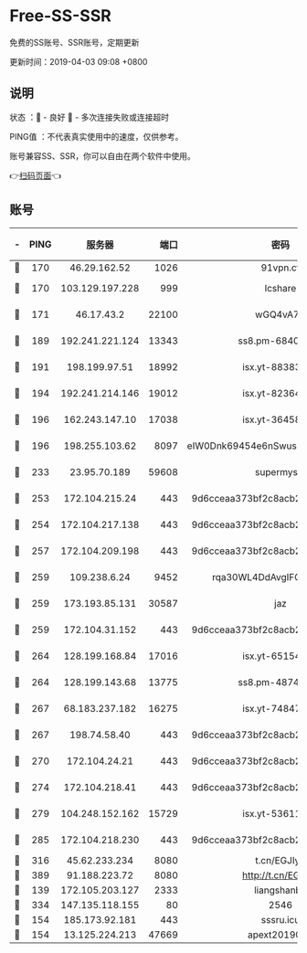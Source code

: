 # Free-SS-SSR

免费的SS账号、SSR账号，定期更新

更新时间：2019-04-03 09:08 +0800

## 说明

状态     ：🙂 - 良好 🙁 - 多次连接失败或连接超时

PING值   ：不代表真实使用中的速度，仅供参考。

账号兼容SS、SSR，你可以自由在两个软件中使用。

👉[扫码页面](https://liesauer.github.io/Free-SS-SSR/)👈

## 账号

|-|PING|服务器|端口|密码|加密方式|区域|
|:----:|:----:|:-----:|-----:|:----:|:----:|:----:|
|🙂|170|46.29.162.52|1026|91vpn.cf|rc4-md5|RU|
|🙂|170|103.129.197.228|999|lcshare|aes-256-cfb|US|
|🙂|171|46.17.43.2|22100|wGQ4vA7D|aes-256-gcm|RU|
|🙂|189|192.241.221.124|13343|ss8.pm-68405899|aes-256-cfb|US|
|🙂|191|198.199.97.51|18992|isx.yt-88383215|aes-256-cfb|US|
|🙂|194|192.241.214.146|19012|isx.yt-82364756|aes-256-cfb|US|
|🙂|196|162.243.147.10|17038|isx.yt-36458631|aes-256-cfb|US|
|🙂|196|198.255.103.62|8097|eIW0Dnk69454e6nSwuspv9DmS201tQ0D|aes-256-cfb|US|
|🙂|233|23.95.70.189|59608|supermyssr|chacha20-ietf|US|
|🙂|253|172.104.215.24|443|9d6cceaa373bf2c8acb22e60b6a58be6|aes-256-cfb|US|
|🙂|254|172.104.217.138|443|9d6cceaa373bf2c8acb22e60b6a58be6|aes-256-cfb|US|
|🙂|257|172.104.209.198|443|9d6cceaa373bf2c8acb22e60b6a58be6|aes-256-cfb|US|
|🙂|259|109.238.6.24|9452|rqa30WL4DdAvgIFG6Fs3znzTa|aes-256-cfb|FR|
|🙂|259|173.193.85.131|30587|jaz|aes-256-cfb|US|
|🙂|259|172.104.31.152|443|9d6cceaa373bf2c8acb22e60b6a58be6|aes-256-cfb|US|
|🙂|264|128.199.168.84|17016|isx.yt-65154648|aes-256-cfb|SG|
|🙂|264|128.199.143.68|13775|ss8.pm-48740881|aes-256-cfb|SG|
|🙂|267|68.183.237.182|16275|isx.yt-74847944|aes-256-cfb|SG|
|🙂|267|198.74.58.40|443|9d6cceaa373bf2c8acb22e60b6a58be6|aes-256-cfb|US|
|🙂|270|172.104.24.21|443|9d6cceaa373bf2c8acb22e60b6a58be6|aes-256-cfb|US|
|🙂|274|172.104.218.41|443|9d6cceaa373bf2c8acb22e60b6a58be6|aes-256-cfb|US|
|🙂|279|104.248.152.162|15729|isx.yt-53611816|aes-256-cfb|SG|
|🙂|285|172.104.218.230|443|9d6cceaa373bf2c8acb22e60b6a58be6|aes-256-cfb|US|
|🙂|316|45.62.233.234|8080|t.cn/EGJIyrl|rc4-md5|CA|
|🙂|389|91.188.223.72|8080|http://t.cn/EGJIyrl|rc4-md5|RU|
|🙂|139|172.105.203.127|2333|liangshanbo|chacha20|JP|
|🙂|334|147.135.118.155|80|2546|chacha20|US|
|🙁|154|185.173.92.181|443|sssru.icu|rc4-md5|RU|
|🙁|154|13.125.224.213|47669|apext2019001|chacha20|KR|
